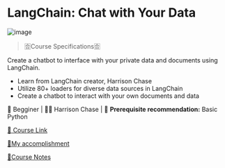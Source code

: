 # LangChain: Chat with Your Data

![image](https://github.com/yazeedmshayekh2/DLAI-Short-Courses/assets/102586302/3aee8907-d132-48dd-87ed-50d7b1e7a0e0)

> 🈴Course Specifications🈴

Create a chatbot to interface with your private data and documents using LangChain.

- Learn from LangChain creator, Harrison Chase
- Utilize 80+ loaders for diverse data sources in LangChain
- Create a chatbot to interact with your own documents and data

🔰 Begginer | 🧑‍🏫 Harrison Chase | 📜 **Prerequisite recommendation:** Basic Python

[🔗 Course Link ](https://learn.deeplearning.ai/courses/langchain-chat-with-your-data/lesson/1/introduction) 

[🌟My accomplishment](https://learn.deeplearning.ai/accomplishments/aebd0772-ab89-4e25-8d9f-02c9b52bd817?usp=sharing)

[📝Course Notes](https://elite-height-60d.notion.site/Short-Course-LangChain-Chat-with-Your-Data-1140bd9731314b04885d0c8c8418c57e?pvs=4)
